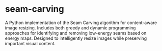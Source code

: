 # seam-carving
A Python implementation of the Seam Carving algorithm for content-aware image resizing. Includes both greedy and dynamic programming approaches for identifying and removing low-energy seams based on energy maps. Designed to intelligently resize images while preserving important visual content.
